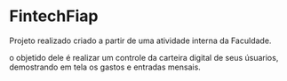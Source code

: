 # FintechFiap

Projeto realizado criado a partir de uma atividade interna da Faculdade. 

o objetido dele é realizar um controle da carteira digital de seus úsuarios, demostrando em tela os gastos e entradas mensais. 
